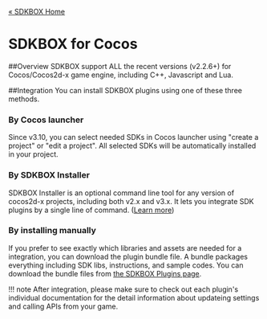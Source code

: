 [&#171; SDKBOX Home](http://sdkbox.com)

<h1>SDKBOX for Cocos</h1>

##Overview
SDKBOX support ALL the recent versions (v2.2.6+) for Cocos/Cocos2d-x game engine, including  C++, Javascript and Lua. 


##Integration
You can install SDKBOX plugins using one of these three methods.  


### By Cocos launcher
Since v3.10, you can select needed SDKs in Cocos launcher using "create a project" or "edit a project". All selected SDKs will be automatically installed in your project. 


### By SDKBOX Installer
SDKBOX Installer is an optional command line tool for any version of cocos2d-x projects, including both v2.x and v3.x. It lets you integrate SDK plugins by a single line of command. ([Learn more](http://docs.sdkbox.com/en/installer/))


### By installing manually
If you prefer to see exactly which libraries and assets are needed for a integration, you can download the plugin bundle file. A bundle packages everything including SDK libs, instructions, and sample codes. You can download the bundle files from [the SDKBOX Plugins page](http://sdkbox.com). 


!!! note
    After integration, please make sure to check out each plugin's individual documentation for the detail information about updateing settings and calling APIs from your game.

